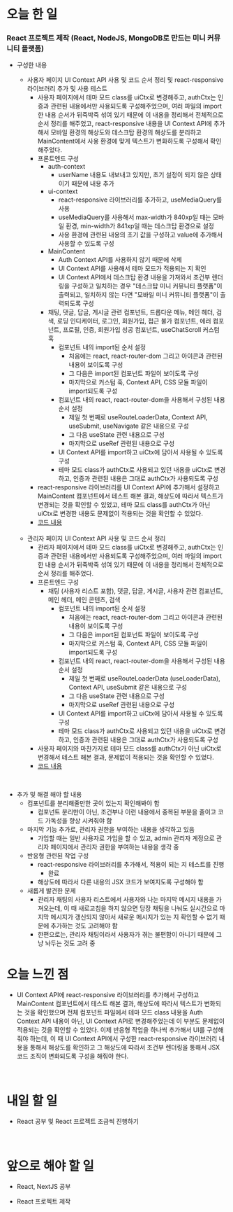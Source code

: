 # 오늘 한 일

### React 프로젝트 제작 (React, NodeJS, MongoDB로 만드는 미니 커뮤니티 플랫폼)

- 구성한 내용

  - 사용자 페이지 UI Context API 사용 및 코드 순서 정리 및 react-responsive 라이브러리 추가 및 사용 테스트
    - 사용자 페이지에서 테마 모드 class를 uiCtx로 변경해주고, authCtx는 인증과 관련된 내용에서만 사용되도록 구성해주었으며, 여러 파일의 import한 내용 순서가 뒤죽박죽 섞여 있기 때문에 이 내용을 정리해서 전체적으로 순서 정리를 해주었고, react-responsive 내용을 UI Context API에 추가해서 모바일 환경의 해상도와 데스크탑 환경의 해상도를 분리하고 MainContent에서 사용 환경에 맞게 텍스트가 변화하도록 구성해서 확인해주었다.
    - 프론트엔드 구성
      - auth-context
        - userName 내용도 내보내고 있지만, 초기 설정이 되지 않은 상태이기 때문에 내용 추가
      - ui-context
        - react-responsive 라이브러리를 추가하고, useMediaQuery를 사용
        - useMediaQuery를 사용해서 max-width가 840xp일 때는 모바일 환경, min-width가 841xp일 때는 데스크탑 환경으로 설정
        - 사용 환경에 관련된 내용의 초기 값을 구성하고 value에 추가해서 사용할 수 있도록 구성
      - MainContent
        - Auth Context API를 사용하지 않기 때문에 삭제
        - UI Context API를 사용해서 테마 모드가 적용되는 지 확인
        - UI Context API에서 데스크탑 환경 내용을 가져와서 조건부 렌더링을 구성하고 일치하는 경우 "데스크탑 미니 커뮤니티 플랫폼"이 출력되고, 일치하지 않는 다면 "모바일 미니 커뮤니티 플랫폼"이 출력되도록 구성
      - 채팅, 댓글, 답글, 게시글 관련 컴포넌트, 드롭다운 메뉴, 메인 헤더, 검색, 로딩 인디케이터, 로그인, 회원가입, 접근 불가 컴포넌트, 에러 컴포넌트, 프로필, 인증, 회원가입 성공 컴포넌트, useChatScroll 커스텀 훅
        - 컴포넌트 내의 import된 순서 설정
          - 처음에는 react, react-router-dom 그리고 아이콘과 관련된 내용이 보이도록 구성
          - 그 다음은 import된 컴포넌트 파일이 보이도록 구성
          - 마지막으로 커스텀 훅, Context API, CSS 모듈 파일이 import되도록 구성
        - 컴포넌트 내의 react, react-router-dom을 사용해서 구성된 내용 순서 설정
          - 제일 첫 번째로 useRouteLoaderData, Context API, useSubmit, useNavigate 같은 내용으로 구성
          - 그 다음 useState 관련 내용으로 구성
          - 마지막으로 useRef 관련된 내용으로 구성
        - UI Context API를 import하고 uiCtx에 담아서 사용될 수 있도록 구성
        - 테마 모드 class가 authCtx로 사용되고 있던 내용을 uiCtx로 변경하고, 인증과 관련된 내용은 그대로 authCtx가 사용되도록 구성
    - react-responsive 라이브러리를 UI Context API에 추가해서 설정하고 MainContent 컴포넌트에서 테스트 해본 결과, 해상도에 따라서 텍스트가 변경되는 것을 확인할 수 있었고, 테마 모드 class를 authCtx가 아닌 uiCtx로 변경한 내용도 문제없이 적용되는 것을 확인할 수 있었다.
    - [코드 내용](https://github.com/jeongsangtae/mini-community-platform/commit/fd7e699eaf7ad88bc86084e6e0abb133a456c3dc)

  <br />

  - 관리자 페이지 UI Context API 사용 및 코드 순서 정리
    - 관리자 페이지에서 테마 모드 class를 uiCtx로 변경해주고, authCtx는 인증과 관련된 내용에서만 사용되도록 구성해주었으며, 여러 파일의 import한 내용 순서가 뒤죽박죽 섞여 있기 때문에 이 내용을 정리해서 전체적으로 순서 정리를 해주었다.
    - 프론트엔드 구성
      - 채팅 (사용자 리스트 포함), 댓글, 답글, 게시글, 사용자 관련 컴포넌트, 메인 헤더, 메인 콘텐츠, 검색
        - 컴포넌트 내의 import된 순서 설정
          - 처음에는 react, react-router-dom 그리고 아이콘과 관련된 내용이 보이도록 구성
          - 그 다음은 import된 컴포넌트 파일이 보이도록 구성
          - 마지막으로 커스텀 훅, Context API, CSS 모듈 파일이 import되도록 구성
        - 컴포넌트 내의 react, react-router-dom을 사용해서 구성된 내용 순서 설정
          - 제일 첫 번째로 useRouteLoaderData (useLoaderData), Context API, useSubmit 같은 내용으로 구성
          - 그 다음 useState 관련 내용으로 구성
          - 마지막으로 useRef 관련된 내용으로 구성
        - UI Context API를 import하고 uiCtx에 담아서 사용될 수 있도록 구성
        - 테마 모드 class가 authCtx로 사용되고 있던 내용을 uiCtx로 변경하고, 인증과 관련된 내용은 그대로 authCtx가 사용되도록 구성
    - 사용자 페이지와 마찬가지로 테마 모드 class를 authCtx가 아닌 uiCtx로 변경해서 테스트 해본 결과, 문제없이 적용되는 것을 확인할 수 있었다.
    - [코드 내용](https://github.com/jeongsangtae/mini-community-platform/commit/095479ad006a27ee72b16fb936f125b87135b8e7)

<br />

- 추가 및 해결 해야 할 내용
  - 컴포넌트를 분리해줄만한 곳이 있는지 확인해봐야 함
    - 컴포넌트 분리만이 아닌, 조건부나 이런 내용에서 중복된 부분을 줄이고 코드 가독성을 향상 시켜줘야 함
  - 마지막 기능 추가로, 관리자 권한을 부여하는 내용을 생각하고 있음
    - 가입할 때는 일반 사용자로 가입을 할 수 있고, admin 관리자 계정으로 관리자 페이지에서 관리자 권한을 부여하는 내용을 생각 중
  - 반응형 관련된 작업 구성
    - react-responsive 라이브러리를 추가해서, 적용이 되는 지 테스트를 진행
      - 완료
    - 해상도에 따라서 다른 내용의 JSX 코드가 보여지도록 구성해야 함
  - 새롭게 발견한 문제
    - 관리자 채팅의 사용자 리스트에서 사용자와 나눈 마지막 메시지 내용을 가져오는데, 이 때 새로고침을 하지 않으면 당장 채팅을 나눠도 실시간으로 마지막 메시지가 갱신되지 않아서 새로운 메시지가 있는 지 확인할 수 없기 때문에 추가하는 것도 고려해야 함
    - 한편으로는, 관리자 채팅이라서 사용자가 겪는 불편함이 아니기 때문에 그냥 놔두는 것도 고려 중

# 오늘 느낀 점

- UI Context API에 react-responsive 라이브러리를 추가해서 구성하고 MainContent 컴포넌트에서 테스트 해본 결과, 해상도에 따라서 텍스트가 변화되는 것을 확인했으며 전체 컴포넌트 파일에서 테마 모드 class 내용을 Auth Context API 내용이 아닌, UI Context API로 변경해주었는데 이 부분도 문제없이 적용되는 것을 확인할 수 있었다. 이제 반응형 작업을 하나씩 추가해서 UI를 구성해줘야 하는데, 이 때 UI Context API에서 구성한 react-responsive 라이브러리 내용을 통해서 해상도를 확인하고 그 해상도에 따라서 조건부 렌더링을 통해서 JSX 코드 조직이 변화되도록 구성을 해줘야 한다.

<br />

# 내일 할 일

- React 공부 및 React 프로젝트 조금씩 진행하기

<br />

# 앞으로 해야 할 일

- React, NextJS 공부

- React 프로젝트 제작
